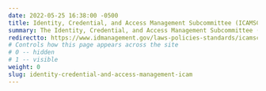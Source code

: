 ```yaml
---
date: 2022-05-25 16:38:00 -0500
title: Identity, Credential, and Access Management Subcommittee (ICAMSC)
summary: The Identity, Credential, and Access Management Subcommittee (ICAMSC) is the principal interagency forum for identity management, secure access, authentication, authorization, credentials, privileges, and access lifecycle management.
redirectto: https://www.idmanagement.gov/laws-policies-standards/icamsc/
# Controls how this page appears across the site
# 0 -- hidden
# 1 -- visible
weight: 0
slug: identity-credential-and-access-management-icam
---
```

